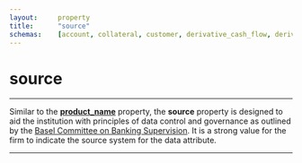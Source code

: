 ```yaml
---
layout:		property
title:		"source"
schemas:	[account, collateral, customer, derivative_cash_flow, derivative, loan_cash_flow, loan_transaction, loan, security]
---
```


# source

---

Similar to the [**product_name**][product_name] property, the **source** property is designed to aid the institution with principles of data control and governance as outlined by the [Basel Committee on Banking Supervision][bcbs239]. It is a strong value for the firm to indicate the source system for the data attribute.

---

[product_name]: https://github.com/suadelabs/fire/blob/master/documentation/properties/product_name.md
[bcbs239]: http://www.bis.org/publ/bcbs239.pdf
